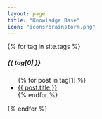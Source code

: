 ```yaml
---
layout: page
title: "Knowladge Base"
icon: "icons/brainstorm.png"
---
```

{% for tag in site.tags %}
<div class="card col-md-6">
  <div class="card-body">
    <h5 class="card-title text-uppercase">{{ tag[0] }}</h5>
      <ul class="card-text">
    {% for post in tag[1] %}<li><a href="{{ post.url }}">{{ post.title }}</a></li>{% endfor %}
      </ul>
  </div>
</div>
{% endfor %}
